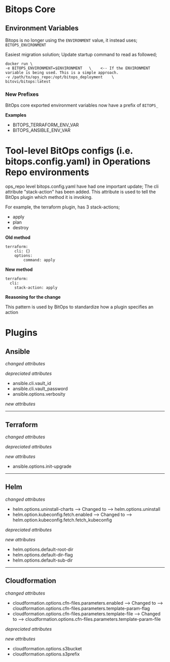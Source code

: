 # Bitops Core

## Environment Variables
Bitops is no longer using the `ENVIRONMENT` value, it instead uses; `BITOPS_ENVIRONMENT`

Easiest migration solution; 
Update startup command to read as followed;
```
docker run \
-e BITOPS_ENVIRONMENT=$ENVIRONMENT   \    <-- If the ENVIRONMENT variable is being used. This is a simple approach. 
-v /path/to/ops_repo:/opt/bitops_deployment    \
bitovi/bitops:latest
```

### New Prefixes
BitOps core exported environment variables now have a prefix of `BITOPS_`

**Examples**
- BITOPS_TERRAFORM_ENV_VAR
- BITOPS_ANSIBLE_ENV_VAR


# Tool-level BitOps configs (i.e. bitops.config.yaml) in Operations Repo environments
ops_repo level bitops.config.yaml have had one important update; The cli attribute "stack-action" has been added. This attribute is used to tell the BitOps plugin which method it is invoking. 

For example, the terraform plugin, has 3 stack-actions;
- apply
- plan
- destroy

**Old method**
```
terraform:
    cli: {}
    options:
        command: apply
```

**New method**
```
terraform:
  cli:
    stack-action: apply
```

**Reasoning for the change**

This pattern is used by BitOps to standardize how a plugin specifies an action


# Plugins
## Ansible
*changed attributes*

*depreciated attributes*
- ansible.cli.vault_id
- ansible.cli.vault_password
- ansible.options.verbosity

*new attributes*

<hr/>

## Terraform
*changed attributes*

*depreciated attributes*

*new attributes*
- ansible.options.init-upgrade

<hr/>

## Helm
*changed attributes*
- helm.options.uninstall-charts --> Changed to --> helm.options.uninstall
- helm.option.kubeconfig.fetch.enabled --> Changed to --> helm.option.kubeconfig.fetch.fetch_kubeconfig

*depreciated attributes*


*new attributes*
- helm.options.default-root-dir
- helm.options.default-dir-flag
- helm.options.default-sub-dir

<hr/>

## Cloudformation
*changed attributes*
- cloudformation.options.cfn-files.parameters.enabled --> Changed to --> cloudformation.options.cfn-files.parameters.template-param-flag
- cloudformation.options.cfn-files.parameters.template-file --> Changed to --> cloudformation.options.cfn-files.parameters.template-param-file

*depreciated attributes*


*new attributes*
- cloudformation.options.s3bucket
- cloudformation.options.s3prefix
